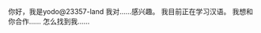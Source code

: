 你好，我是yodo@23357-land
我对……感兴趣。
我目前正在学习汉语。
我想和你合作……
怎么找到我……

<!---
移动到页面上的下一个交互元素。怎么找到我……
23357-land/23357-land是一个特殊的存储库，you Mao'readme.Mdbiom（you Mao）
--->
